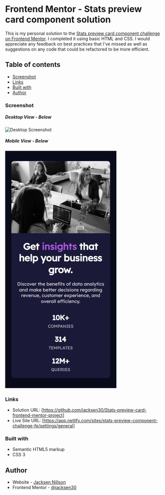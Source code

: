 # Frontend Mentor - Stats preview card component solution

This is my personal solution to the [Stats preview card component challenge on Frontend Mentor](https://www.frontendmentor.io/challenges/stats-preview-card-component-8JqbgoU62). I completed it using basic HTML and CSS. I would appreciate any feedback on best practices that I've missed as well as suggestions on any code that could be refactored to be more efficient.


## Table of contents

  - [Screenshot](#screenshot)
  - [Links](#links)
  - [Built with](#built-with)
  - [Author](#author)

### Screenshot
##### Desktop View - Below
![Desktop Screenshot](./images/desktop-submission-1.JPGp.JPG)

##### Mobile View - Below
![Mobile Screenshot](./images/mobile-submission-1.JPG)



### Links

- Solution URL: [https://github.com/jacksen30/Stats-preview-card-frontend-mentor-project]
- Live Site URL: [https://app.netlify.com/sites/stats-preview-component-challenge-fe/settings/general]

### Built with

- Semantic HTML5 markup
- CSS 3 

## Author

- Website - [Jacksen Nillson](https://www.quotemkr.com)
- Frontend Mentor - [@jacksen30](https://www.frontendmentor.io/profile/jacksen30)